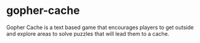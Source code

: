 # gopher-cache
Gopher Cache is a text based game that encourages players to get outside and explore areas to solve puzzles that will lead them to a cache.
